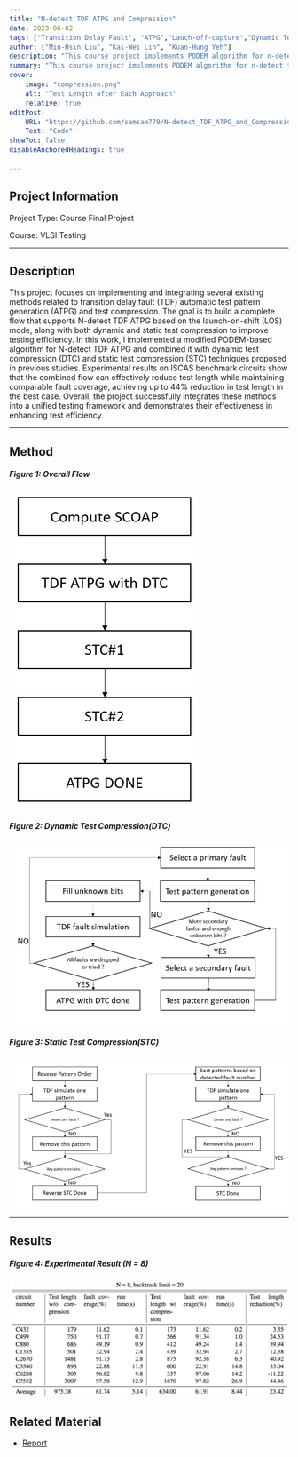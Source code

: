 ```yaml
---
title: "N-detect TDF ATPG and Compression" 
date: 2023-06-02
tags: ["Transition Delay Fault", "ATPG","Lauch-off-capture","Dynamic Test Compression","Static Test Compression", "PODEM"]
author: ["Min-Hsin Liu", "Kai-Wei Lin", "Kuan-Hung Yeh"]
description: "This course project implements PODEM algorithm for n-detect transition delay fault(TDF) pattern generation and applies both dynamic and static pattern compression methods."
summary: "This course project implements PODEM algorithm for n-detect transition delay fault(TDF) pattern generation and applies both dynamic and static pattern compression methods."
cover:
    image: "compression.png"
    alt: "Test Length after Each Approach"
    relative: true
editPost:
    URL: "https://github.com/samsam779/N-detect_TDF_ATPG_and_Compression"
    Text: "Code"
showToc: false
disableAnchoredHeadings: true

---
```

## Project Information
Project Type: Course Final Project

Course: VLSI Testing

---

## Description

This project focuses on implementing and integrating several existing methods related to transition delay fault (TDF) automatic test pattern generation (ATPG) and test compression. The goal is to build a complete flow that supports N-detect TDF ATPG based on the launch-on-shift (LOS) mode, along with both dynamic and static test compression to improve testing efficiency. In this work, I implemented a modified PODEM-based algorithm for N-detect TDF ATPG and combined it with dynamic test compression (DTC) and static test compression (STC) techniques proposed in previous studies. Experimental results on ISCAS benchmark circuits show that the combined flow can effectively reduce test length while maintaining comparable fault coverage, achieving up to 44% reduction in test length in the best case. Overall, the project successfully integrates these methods into a unified testing framework and demonstrates their effectiveness in enhancing test efficiency.


---
## Method

##### Figure 1: Overall Flow

![](overallflow.png)

##### Figure 2: Dynamic Test Compression(DTC)

![](dtc.jpg)

##### Figure 3: Static Test Compression(STC)

![](Capture.png)

---
## Results

##### Figure 4: Experimental Result (N = 8)

![](result.png)


## Related Material

+ [Report](report.pdf)